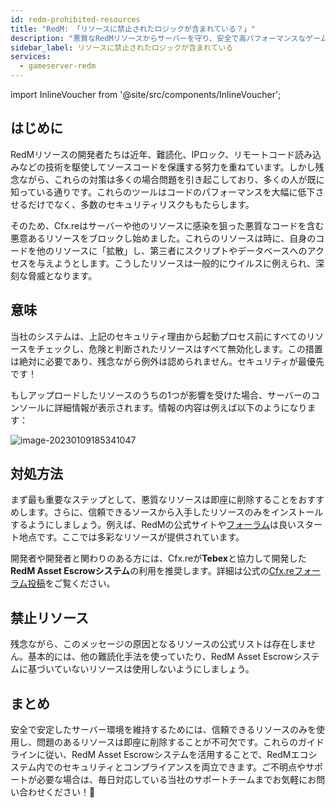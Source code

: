 ```yaml
---
id: redm-prohibited-resources
title: "RedM: 「リソースに禁止されたロジックが含まれている？」"
description: "悪質なRedMリソースからサーバーを守り、安全で高パフォーマンスなゲームプレイを実現する方法 → 今すぐチェック"
sidebar_label: リソースに禁止されたロジックが含まれている
services:
  - gameserver-redm
---
```


import InlineVoucher from '@site/src/components/InlineVoucher';

## はじめに

RedMリソースの開発者たちは近年、難読化、IPロック、リモートコード読み込みなどの技術を駆使してソースコードを保護する努力を重ねています。しかし残念ながら、これらの対策は多くの場合問題を引き起こしており、多くの人が既に知っている通りです。これらのツールはコードのパフォーマンスを大幅に低下させるだけでなく、多数のセキュリティリスクももたらします。

そのため、Cfx.reはサーバーや他のリソースに感染を狙った悪質なコードを含む悪意あるリソースをブロックし始めました。これらのリソースは時に、自身のコードを他のリソースに「拡散」し、第三者にスクリプトやデータベースへのアクセスを与えようとします。こうしたリソースは一般的にウイルスに例えられ、深刻な脅威となります。

<InlineVoucher />



## 意味

当社のシステムは、上記のセキュリティ理由から起動プロセス前にすべてのリソースをチェックし、危険と判断されたリソースはすべて無効化します。この措置は絶対に必要であり、残念ながら例外は認められません。セキュリティが最優先です！

もしアップロードしたリソースのうちの1つが影響を受けた場合、サーバーのコンソールに詳細情報が表示されます。情報の内容は例えば以下のようになります：

![image-20230109185341047](https://screensaver01.zap-hosting.com/index.php/s/WdCGZweo6Z5QNnz/preview)



## 対処方法

まず最も重要なステップとして、悪質なリソースは即座に削除することをおすすめします。さらに、信頼できるソースから入手したリソースのみをインストールするようにしましょう。例えば、RedMの公式サイトや[フォーラム](https://forum.cfx.re/c/development/releases/7)は良いスタート地点です。ここでは多彩なリソースが提供されています。

開発者や開発者と関わりのある方には、Cfx.reが**Tebex**と協力して開発した**RedM Asset Escrowシステム**の利用を推奨します。詳細は公式の[Cfx.reフォーラム投稿](https://forum.cfx.re/t/introducing-redm-asset-escrow/5303450)をご覧ください。



## 禁止リソース

残念ながら、このメッセージの原因となるリソースの公式リストは存在しません。基本的には、他の難読化手法を使っていたり、RedM Asset Escrowシステムに基づいていないリソースは使用しないようにしましょう。



## まとめ
安全で安定したサーバー環境を維持するためには、信頼できるリソースのみを使用し、問題のあるリソースは即座に削除することが不可欠です。これらのガイドラインに従い、RedM Asset Escrowシステムを活用することで、RedMエコシステム内でのセキュリティとコンプライアンスを両立できます。ご不明点やサポートが必要な場合は、毎日対応している当社のサポートチームまでお気軽にお問い合わせください！🙂

<InlineVoucher />